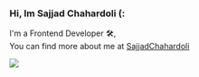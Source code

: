### Hi, Im Sajjad Chahardoli (:  
  
  I'm a Frontend Developer 🛠,  
  You can find more about me at [SajjadChahardoli](https://www.linkedin.com/in/sajjadchahardoli/) 
  
 <div style="display:flex;">
 <img align="center" src="https://github-readme-stats.vercel.app/api?username=sajjadchahardoli&show_icons=true&count_private=true&include_all_commits=true" />
 </div>
